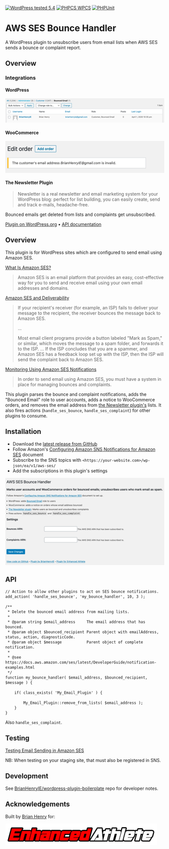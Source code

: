 [![WordPress tested 5.4](https://img.shields.io/badge/WordPress-v5.4%20tested-0073aa.svg)](https://github.com/EnhancedAthlete/ea-wp-aws-ses-bounce-handler) [![PHPCS WPCS](https://img.shields.io/badge/PHPCS-WordPress%20Coding%20Standards-8892BF.svg)](https://github.com/WordPress-Coding-Standards/WordPress-Coding-Standards) [![PHPUnit ](https://img.shields.io/badge/PHPUnit-30%25%20coverage-dc3545.svg)]()

# AWS SES Bounce Handler

A WordPress plugin to unsubscribe users from email lists when AWS SES sends a bounce or complaint report.

## Overview

### Integrations

#### WordPress

![WordPress Users List](./assets/screenshot-3.png "WordPress Users List")

#### WooCommerce

![WooCommerce Notice](./assets/screenshot-2.png "WooCommerce Notice")

#### The Newsletter Plugin

> Newsletter is a real newsletter and email marketing system for your WordPress blog: perfect for list building, you can easily create, send and track e-mails, headache-free.

Bounced emails get deleted from lists and complaints get unsubscribed.

[Plugin on WordPress.org](https://wordpress.org/plugins/newsletter/) • [API documentation](https://www.thenewsletterplugin.com/documentation/newsletter-api)

## Overview

This plugin is for WordPress sites which are configured to send email using Amazon SES.

[What Is Amazon SES?](https://docs.aws.amazon.com/ses/latest/DeveloperGuide/Welcome.html)

> Amazon SES is an email platform that provides an easy, cost-effective way for you to send and receive email using your own email addresses and domains. 

[Amazon SES and Deliverability](https://docs.aws.amazon.com/ses/latest/DeveloperGuide/sending-concepts-deliverability.html)

> If your recipient's receiver (for example, an ISP) fails to deliver your message to the recipient, the receiver bounces the message back to Amazon SES. 
>
> ...
>
> Most email client programs provide a button labeled "Mark as Spam," or similar, which moves the message to a spam folder, and forwards it to the ISP. ... If the ISP concludes that you are a spammer, and Amazon SES has a feedback loop set up with the ISP, then the ISP will send the complaint back to Amazon SES.

[Monitoring Using Amazon SES Notifications](https://docs.aws.amazon.com/ses/latest/DeveloperGuide/monitor-sending-using-notifications.html)

> In order to send email using Amazon SES, you must have a system in place for managing bounces and complaints.

This plugin parses the bounce and complaint notifications, adds the "Bounced Email" role to user accounts, adds a notice to WooCommerce orders, and removes the email address from [the Newsletter plugin's](https://wordpress.org/plugins/newsletter/) lists. It also fires actions (`handle_ses_bounce`, `handle_ses_complaint`) for other plugins to consume.

## Installation

* Download the [latest release from GitHub](https://github.com/EnhancedAthlete/EA-WP-AWS-SNS-Client-REST-Endpoint/releases)
* Follow Amazon's [Configuring Amazon SNS Notifications for Amazon SES](https://docs.aws.amazon.com/ses/latest/DeveloperGuide/configure-sns-notifications.html) document
* Subscribe to the SNS topics with `<https://your-website.com>/wp-json/ea/v1/aws-ses/`
* Add the subscriptions in this plugin's settings

![Settings Page](./assets/screenshot-1.png "Settings Page")

## API

```
// Action to allow other plugins to act on SES bounce notifications.
add_action( 'handle_ses_bounce', 'my_bounce_handler', 10, 3 );

/**
 * Delete the bounced email address from mailing lists.
 *
 * @param string $email_address     The email address that has bounced.
 * @param object $bounced_recipient Parent object with emailAddress, status, action, diagnosticCode.
 * @param object $message           Parent object of complete notification.
 *
 * @see https://docs.aws.amazon.com/ses/latest/DeveloperGuide/notification-examples.html
 */
function my_bounce_handler( $email_address, $bounced_recipient, $message ) {

	if( class_exists( 'My_Email_Plugin' ) {
	
		My_Email_Plugin::remove_from_lists( $email_address );
	}
}
```

Also `handle_ses_complaint`.

## Testing

[Testing Email Sending in Amazon SES](https://docs.aws.amazon.com/ses/latest/DeveloperGuide/mailbox-simulator.html)

NB: When testing on your staging site, that must also be registered in SNS. 

## Development

See [BrianHenryIE/wordpress-plugin-boilerplate](https://github.com/brianhenryie/wordpress-plugin-boilerplate) repo for developer notes.

## Acknowledgements

Built by [Brian Henry](https://BrianHenry.ie) for:

[![Enhanced Athlete](./assets/Enhanced_Athlete.png "Enhanced Athlete")](https://EnhancedAthlete.com)